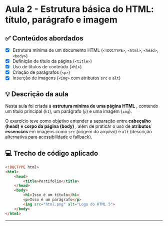 # Aula 2 - Estrutura básica do HTML: título, parágrafo e imagem

## ✅ Conteúdos abordados

* [X] Estrutura mínima de um documento HTML (`<!DOCTYPE>`, `<html>`, `<head>`, `<body>`)
* [X] Definição de título da página (`<title>`)
* [X] Uso de títulos de conteúdo (`<h1>`)
* [X] Criação de parágrafos (`<p>`)
* [X] Inserção de imagens (`<img>` com atributos `src` e `alt`)

## 💡 Descrição da aula

Nesta aula foi criada a  **estrutura mínima de uma página HTML** , contendo um título principal (`h1`), um parágrafo (`p`) e uma imagem (`img`).

O exercício teve como objetivo entender a separação entre **cabeçalho (head)** e  **corpo da página (body)** , além de praticar o uso de **atributos essenciais** em imagens como `src` (origem do arquivo) e `alt` (descrição alternativa para acessibilidade e fallback).

## 💻 Trecho de código aplicado

```html
<!DOCTYPE html>
<html>
    <head>
        <title>Portifolio</title>
    </head>
    <body>
        <h1>Isso é um título</h1>
        <p>Isso é um parágrafo</p>
        <img src="html.png" alt="Logo do HTML 5">
    </body>
</html>
```

---
